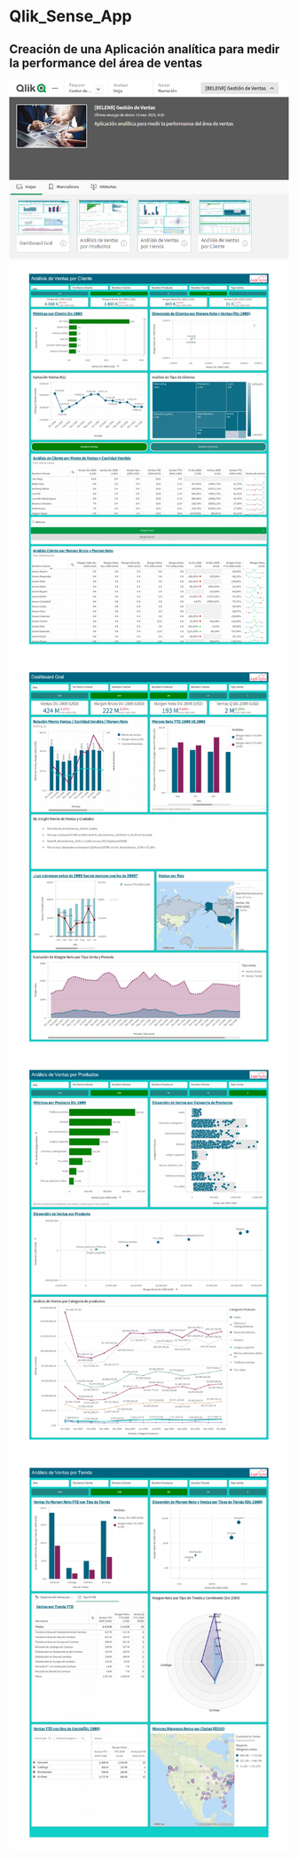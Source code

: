 # Qlik_Sense_App
## Creación de una Aplicación analítica para medir la performance del área de ventas 
<div id="header" align="center">
<img src="https://github.com/mbelenrenna/Qlik_Sense_App/blob/main/VistaApp.png"/>

  
  
<div id="header" align="center">  
  <img src="https://github.com/mbelenrenna/Qlik_Sense_App/blob/main/clientes.png"/>
  <img src="https://github.com/mbelenrenna/Qlik_Sense_App/blob/main/dashboard.png"/>
  <img src="https://github.com/mbelenrenna/Qlik_Sense_App/blob/main/productos.png"/>
  <img src="https://github.com/mbelenrenna/Qlik_Sense_App/blob/main/tiendaa.png"/>
